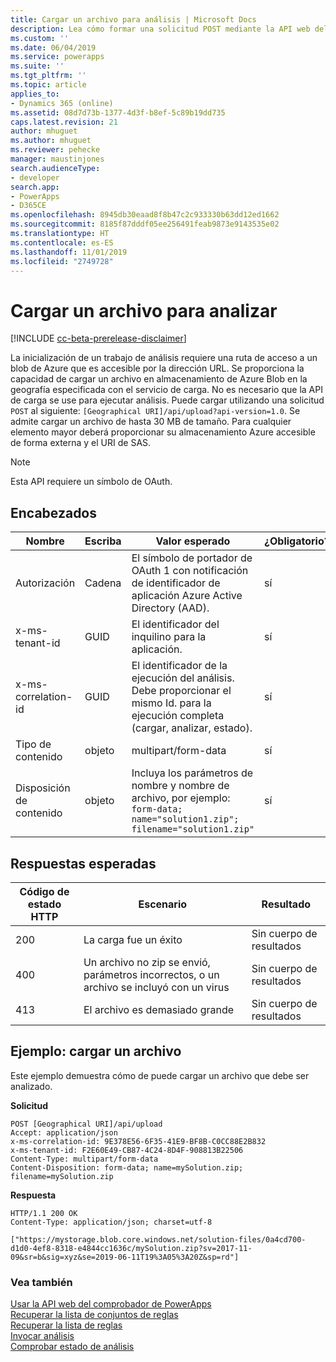 ```yaml
---
title: Cargar un archivo para análisis | Microsoft Docs
description: Lea cómo formar una solicitud POST mediante la API web del comprobador de PowerApps para cargar un archivo para analizar.
ms.custom: ''
ms.date: 06/04/2019
ms.service: powerapps
ms.suite: ''
ms.tgt_pltfrm: ''
ms.topic: article
applies_to:
- Dynamics 365 (online)
ms.assetid: 08d7d73b-1377-4d3f-b8ef-5c89b19dd735
caps.latest.revision: 21
author: mhuguet
ms.author: mhuguet
ms.reviewer: pehecke
manager: maustinjones
search.audienceType:
- developer
search.app:
- PowerApps
- D365CE
ms.openlocfilehash: 8945db30eaad8f8b47c2c933330b63dd12ed1662
ms.sourcegitcommit: 8185f87dddf05ee256491feab9873e9143535e02
ms.translationtype: HT
ms.contentlocale: es-ES
ms.lasthandoff: 11/01/2019
ms.locfileid: "2749728"
---
```

# <a name="upload-a-file-for-analysis"></a>Cargar un archivo para analizar

[!INCLUDE [cc-beta-prerelease-disclaimer](../../../../includes/cc-beta-prerelease-disclaimer.md)]

La inicialización de un trabajo de análisis requiere una ruta de acceso a un blob de Azure que es accesible por la dirección URL. Se proporciona la capacidad de cargar un archivo en almacenamiento de Azure Blob en la geografía especificada con el servicio de carga. No es necesario que la API de carga se use para ejecutar análisis. Puede cargar utilizando una solicitud `POST` al siguiente: `[Geographical URI]/api/upload?api-version=1.0`. Se admite cargar un archivo de hasta 30 MB de tamaño. Para cualquier elemento mayor deberá proporcionar su almacenamiento Azure accesible de forma externa y el URI de SAS.

> [!NOTE]
>  Esta API requiere un símbolo de OAuth.

<a name="bkmk_headers"></a>

## <a name="headers"></a>Encabezados

|Nombre|Escriba|Valor esperado|¿Obligatorio?|
|---|---|---|---|
|Autorización|Cadena|El símbolo de portador de OAuth 1 con notificación de identificador de aplicación Azure Active Directory (AAD).|sí|
|x-ms-tenant-id|GUID|El identificador del inquilino para la aplicación.|sí|
|x-ms-correlation-id|GUID|El identificador de la ejecución del análisis. Debe proporcionar el mismo Id. para la ejecución completa (cargar, analizar, estado).|sí|
|Tipo de contenido|objeto|multipart/form-data|sí|
|Disposición de contenido|objeto|Incluya los parámetros de nombre y nombre de archivo, por ejemplo:<br />`form-data; name="solution1.zip"; filename="solution1.zip"`|sí|

<a name="bkmk_responses"></a>

## <a name="expected-responses"></a>Respuestas esperadas

|Código de estado HTTP|Escenario|Resultado|
|---|---|---|
|200|La carga fue un éxito|Sin cuerpo de resultados|
|400|Un archivo no zip se envió, parámetros incorrectos, o un archivo se incluyó con un virus|Sin cuerpo de resultados|
|413|El archivo es demasiado grande|Sin cuerpo de resultados|

<a name="bkmk_upload"></a>

## <a name="example-upload-a-file"></a>Ejemplo: cargar un archivo

Este ejemplo demuestra cómo de puede cargar un archivo que debe ser analizado.

**Solicitud**

```http
POST [Geographical URI]/api/upload
Accept: application/json
x-ms-correlation-id: 9E378E56-6F35-41E9-BF8B-C0CC88E2B832
x-ms-tenant-id: F2E60E49-CB87-4C24-8D4F-908813B22506
Content-Type: multipart/form-data
Content-Disposition: form-data; name=mySolution.zip; filename=mySolution.zip
```

**Respuesta**

```http
HTTP/1.1 200 OK
Content-Type: application/json; charset=utf-8

["https://mystorage.blob.core.windows.net/solution-files/0a4cd700-d1d0-4ef8-8318-e4844cc1636c/mySolution.zip?sv=2017-11-09&sr=b&sig=xyz&se=2019-06-11T19%3A05%3A20Z&sp=rd"]
```

### <a name="see-also"></a>Vea también

[Usar la API web del comprobador de PowerApps](overview.md)<br />
[Recuperar la lista de conjuntos de reglas](retrieve-rulesets.md)<br />
[Recuperar la lista de reglas](retrieve-rules.md)<br />
[Invocar análisis](analyze.md)<br />
[Comprobar estado de análisis](check-status.md)<br />